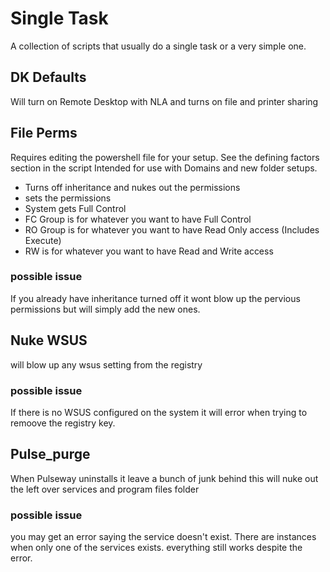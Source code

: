 # Single Task
A collection of scripts that usually do a single task or a very simple one.

## DK Defaults
Will turn on Remote Desktop with NLA and turns on file and printer sharing

## File Perms
Requires editing the powershell file for your setup. See the defining factors section in the script
Intended for use with Domains and new folder setups.
* Turns off inheritance and nukes out the permissions
* sets the permissions
 * System gets Full Control
 * FC Group is for whatever you want to have Full Control
 * RO Group is for whatever you want to have Read Only access (Includes Execute)
 * RW is for whatever you want to have Read and Write access 

### possible issue
If you already have inheritance turned off it wont blow up the pervious permissions but will simply add the new ones.


## Nuke WSUS
will blow up any wsus setting from the registry

### possible issue
If there is no WSUS configured on the system it will error when trying to remoove the registry key.


## Pulse_purge
When Pulseway uninstalls it leave a bunch of junk behind this will nuke out the left over services and program files folder

### possible issue
you may get an error saying the service doesn't exist. There are instances when only one of the services exists. everything still works despite the error.

